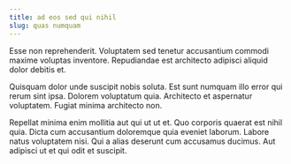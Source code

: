 ```yaml
---
title: ad eos sed qui nihil
slug: quas numquam
---
```


Esse non reprehenderit. Voluptatem sed tenetur accusantium commodi maxime voluptas inventore. Repudiandae est architecto adipisci aliquid dolor debitis et.

Quisquam dolor unde suscipit nobis soluta. Est sunt numquam illo error qui rerum sint ipsa. Dolorem voluptatum quia. Architecto et aspernatur voluptatem. Fugiat minima architecto non.

Repellat minima enim mollitia aut qui ut ut et. Quo corporis quaerat est nihil quia. Dicta cum accusantium doloremque quia eveniet laborum. Labore natus voluptatem nisi. Qui a alias deserunt cum accusamus ducimus. Aut adipisci ut et qui odit et suscipit.

